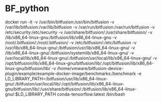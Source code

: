 # BF_python

docker run -it -v /usr/bin/bitfusion:/usr/bin/bitfusion -v /var/lib/bitfusion:/var/lib/bitfusion -v /var/run/bitfusion:/var/run/bitfusion -v /etc/security:/etc/security -v /usr/share/bitfusion/:/usr/share/bitfusion/ -v /lib/x86_64-linux-gnu:/bitfusion/lib/x86_64-linux-gnu  -v /root/.bitfusion/:/root/.bitfusion/ -v /etc/bitfusion/:/etc/bitfusion -v /usr/lib/x86_64-linux-gnu/:/bitfusion/usr/lib/x86_64-linux-gnu/ -v /lib/x86_64-linux-gnu/:/bitfusion/systemlib/x86_64-linux-gnu/ -v /usr/local/lib/x86_64-linux-gnu/:/bitfusion/usr/local/lib/x86_64-linux-gnu/ -v /opt/bitfusion/lib/x86_64-linux-gnu/bitfusion/lib/:/opt/bitfusion/lib/x86_64-linux-gnu/bitfusion/lib/ -v /home/vmware/bitfusion-device-plugin/example/example-docker-image/benchmarks:/benchmark -e LD_LIBRARY_PATH=/bitfusion/usr/lib/x86_64-linux-gnu/:/bitfusion/usr/local/lib/:/opt/bitfusion/lib/x86_64-linux-gnu/bitfusion/lib/:/usr/share/bitfusion/:/bitfusion/lib/x86_64-linux-gnu/:$LD_LIBRARY_PATH conda-tensorflow:latest /bin/bash
